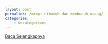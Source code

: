 ```yaml
---
layout: post
permalink: /mimpi-dibunuh-dan-membunuh-orang/
categories:
    - Uncategorized
---
```


[Baca Selengkapnya](/06)